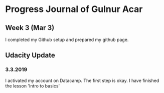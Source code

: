 # Progress Journal of Gulnur Acar

## Week 3 (Mar 3)

I completed my Github setup and prepared my github page.

## Udacity Update

### 3.3.2019

I activated my account on Datacamp. The first step is okay.
I have finished the lesson 'Intro to basics'
